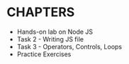 # CHAPTERS

- Hands-on lab on Node JS
- Task 2 - Writing JS file
- Task 3 - Operators, Controls, Loops
- Practice Exercises
